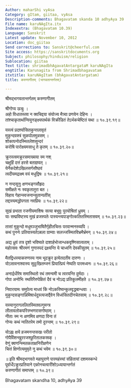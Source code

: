 ```yaml
---
Author: maharShi vyAsa
Category: gItam, giitaa, vyAsa
Description-comments: Bhagavatam skanda 10 adhyAya 39
File name: karuNAgIta.itx
Indexextra: (Bhagavatam 10.39)
Language: Sanskrit
Latest update: November 10, 2012
Location: doc_giitaa
Send corrections to: Sanskrit@cheerful.com
Site access: https://sanskritdocuments.org
Subject: philosophy/hinduism/religion
Sublocation: giitaa
Text title: shrimadbhAgavatAntargataM karuNAgIta
engtitle: Karunagita from Shrimadbhagavatam
itxtitle: karuNAgItam (bhAgavatAntargatam)
title: करुणागीतम् (भागवतान्तर्गतम्)

---
```

  
 श्रीमद्भागवतान्तर्गतम् करुणागीतम्   
  
श्रीगोप्य ऊचुः ।  
अहो विधातस्तव न क्वचिद्दया संयोज्य मैत्र्या प्रणयेन देहिनः ।  
तांश्चाकृतार्थान्वियुनङ्क्ष्यपार्थकं विक्रीडितं तेऽर्भकचेष्टितं यथा ॥ १०.३९.१९॥  
  
यस्त्वं प्रदर्श्यासितकुन्तलावृतं  
मुकुन्दवक्त्रं सुकपोलमुन्नसम् ।  
शोकापनोदस्मितलेशसुन्दरं  
करोषि पारोक्ष्यमसाधु ते कृतम् ॥ १०.३९.२०॥  
  
क्रूरस्त्वमक्रूरसमाख्यया स्म नश्  
चक्षुर्हि दत्तं हरसे बताज्ञवत् ।  
येनैकदेशेऽखिलसर्गसौष्ठवं  
त्वदीयमद्राक्ष्म वयं मधुद्विषः ॥ १०.३९.२१॥  
  
न नन्दसूनुः क्षणभङ्गसौहृदः  
समीक्षते नः स्वकृतातुरा बत ।  
विहाय गेहान्स्वजनान्सुतान्पतींस्  
तद्दास्यमद्धोपगता नवप्रियः ॥ १०.३९.२२॥  
  
सुखं प्रभाता रजनीयमाशिषः सत्या बभूवुः पुरयोषितां ध्रुवम् ।  
याः सम्प्रविष्टस्य मुखं व्रजस्पतेः पास्यन्त्यपाङ्गोत्कलितस्मितासवम् ॥ १०.३९.२३॥  
  
तासां मुकुन्दो मधुमञ्जुभाषितैर्गृहीतचित्तः परवान्मनस्व्यपि ।  
कथं पुनर्नः प्रतियास्यतेऽबला ग्राम्याः सलज्जस्मितविभ्रमैर्भ्रमन् ॥ १०.३९.२४॥  
  
अद्य ध्रुवं तत्र दृशो भविष्यते दाशार्हभोजान्धकवृष्णिसात्वताम् ।  
महोत्सवः श्रीरमणं गुणास्पदं द्रक्ष्यन्ति ये चाध्वनि देवकीसुतम् ॥ १०.३९.२५॥  
  
मैतद्विधस्याकरुणस्य नाम भूदक्रूर इत्येतदतीव दारुणः ।  
योऽसावनाश्वास्य सुदुःखितम्जनं प्रियात्प्रियं नेष्यति पारमध्वनः ॥ १०.३९.२६॥  
  
अनार्द्रधीरेष समास्थितो रथं तमन्वमी च त्वरयन्ति दुर्मदाः ।  
गोपा अनोभिः स्थविरैरुपेक्षितं दैवं च नोऽद्य प्रतिकूलमीहते ॥ १०.३९.२७॥  
  
निवारयामः समुपेत्य माधवं किं नोऽकरिष्यन्कुलवृद्धबान्धवाः ।  
मुकुन्दसङ्गान्निमिषार्धदुस्त्यजाद्दैवेन विध्वंसितदीनचेतसाम् ॥ १०.३९.२८॥  
  
यस्यानुरागललितस्मितवल्गुमन्त्र  
लीलावलोकपरिरम्भणरासगोष्ठाम् ।  
नीताः स्म नः क्षणमिव क्षणदा विना तं  
गोप्यः कथं न्वतितरेम तमो दुरन्तम् ॥ १०.३९.२९॥  
  
योऽह्नः क्षये व्रजमनन्तसखः परीतो  
गोपैर्विशन्खुररजश्छुरितालकस्रक् ।  
वेणुं क्वणन्स्मितकताक्षनिरीक्षणेन  
चित्तं क्षिणोत्यमुमृते नु कथं भवेम ॥ १०.३९.३०॥  
  
॥ इति श्रीमद्भागवते महापुराणे पारमहंस्यां संहितायां दशमस्कन्धे  
पूर्वार्धेऽक्रूरप्रतियाने एकोनचत्वारींशोऽध्यायान्तर्गतं  
करुणागीतं समाप्तम् ॥ १०.३९॥  
  
  
Bhagavatam skandha 10, adhyAya 39  
  

